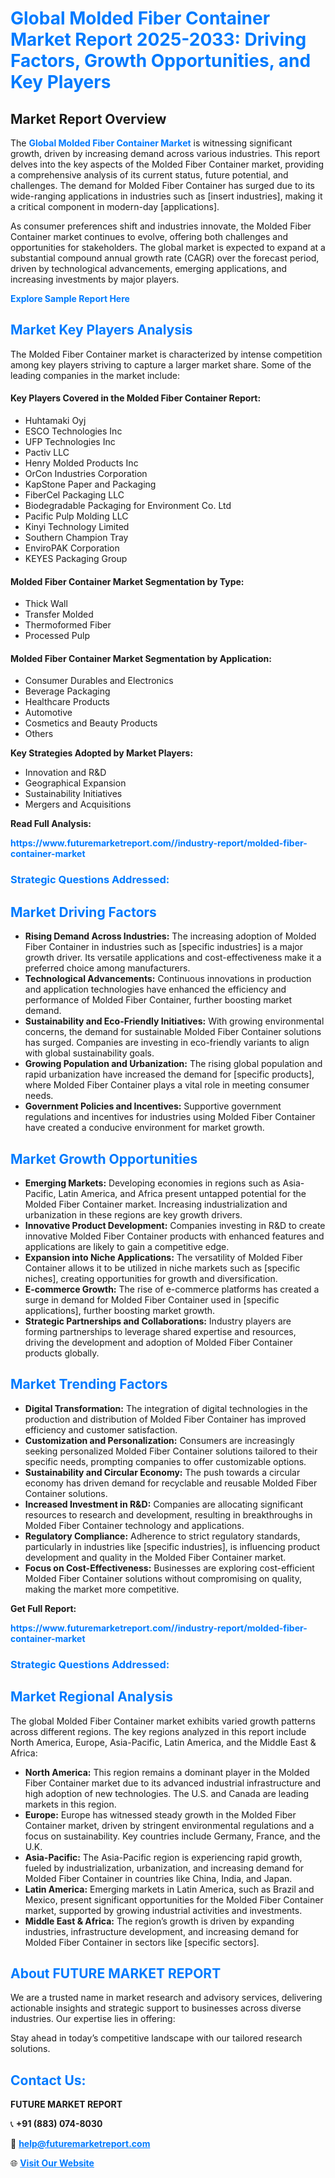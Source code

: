 <h1 style="color: #007BFF;">Global Molded Fiber Container Market Report 2025-2033: Driving Factors, Growth Opportunities, and Key Players</h1>

<section id="overview">
<h2>Market Report Overview</h2>
<p>The <a href="https://www.futuremarketreport.com//industry-report/molded-fiber-container-market" style="color: #007BFF; text-decoration: none;"><strong>Global Molded Fiber Container Market</strong></a> is witnessing significant growth, driven by increasing demand across various industries. This report delves into the key aspects of the Molded Fiber Container market, providing a comprehensive analysis of its current status, future potential, and challenges. The demand for Molded Fiber Container has surged due to its wide-ranging applications in industries such as [insert industries], making it a critical component in modern-day [applications].</p>
<p>As consumer preferences shift and industries innovate, the Molded Fiber Container market continues to evolve, offering both challenges and opportunities for stakeholders. The global market is expected to expand at a substantial compound annual growth rate (CAGR) over the forecast period, driven by technological advancements, emerging applications, and increasing investments by major players.</p>
</section>

<section id="overview">
<p><a href="https://www.futuremarketreport.com//request-sample/reportId=88304" style="color: #007BFF; text-decoration: none;"><strong>Explore Sample Report Here</strong></a></p>
</section>

<section id="key-players">
<h2 style="color: #007BFF;">Market Key Players Analysis</h2>
<p>The Molded Fiber Container market is characterized by intense competition among key players striving to capture a larger market share. Some of the leading companies in the market include:</p>
<h4>Key Players Covered in the Molded Fiber Container Report:</h4>
<ul><li>Huhtamaki Oyj</li><li>ESCO Technologies Inc</li><li>UFP Technologies Inc</li><li>Pactiv LLC</li><li>Henry Molded Products Inc</li><li>OrCon Industries Corporation</li><li>KapStone Paper and Packaging</li><li>FiberCel Packaging LLC</li><li>Biodegradable Packaging for Environment Co. Ltd</li><li>Pacific Pulp Molding LLC</li><li>Kinyi Technology Limited</li><li>Southern Champion Tray</li><li>EnviroPAK Corporation</li><li>KEYES Packaging Group</li></ul>
<h4>Molded Fiber Container Market Segmentation by Type:</h4>
<ul><li>Thick Wall</li><li>Transfer Molded</li><li>Thermoformed Fiber</li><li>Processed Pulp</li></ul>

<h4>Molded Fiber Container Market Segmentation by Application:</h4>
<ul><li>Consumer Durables and Electronics</li><li>Beverage Packaging</li><li>Healthcare Products</li><li>Automotive</li><li>Cosmetics and Beauty Products</li><li>Others</li></ul>
<p><strong>Key Strategies Adopted by Market Players:</strong></p>
<ul>
<li>Innovation and R&D</li>
<li>Geographical Expansion</li>
<li>Sustainability Initiatives</li>
<li>Mergers and Acquisitions</li>
</ul>
</section>

<section>
<p><strong>Read Full Analysis: </strong></p><a href="https://www.futuremarketreport.com//industry-report/molded-fiber-container-market" style="color: #007BFF; text-decoration: none;"><strong>https://www.futuremarketreport.com//industry-report/molded-fiber-container-market</strong></a>
<h3 style="color: #007BFF;">Strategic Questions Addressed:</h3>
</section>

<section id="driving-factors">
<h2 style="color: #007BFF;">Market Driving Factors</h2>
<ul>
<li><strong>Rising Demand Across Industries:</strong> The increasing adoption of Molded Fiber Container in industries such as [specific industries] is a major growth driver. Its versatile applications and cost-effectiveness make it a preferred choice among manufacturers.</li>
<li><strong>Technological Advancements:</strong> Continuous innovations in production and application technologies have enhanced the efficiency and performance of Molded Fiber Container, further boosting market demand.</li>
<li><strong>Sustainability and Eco-Friendly Initiatives:</strong> With growing environmental concerns, the demand for sustainable Molded Fiber Container solutions has surged. Companies are investing in eco-friendly variants to align with global sustainability goals.</li>
<li><strong>Growing Population and Urbanization:</strong> The rising global population and rapid urbanization have increased the demand for [specific products], where Molded Fiber Container plays a vital role in meeting consumer needs.</li>
<li><strong>Government Policies and Incentives:</strong> Supportive government regulations and incentives for industries using Molded Fiber Container have created a conducive environment for market growth.</li>
</ul>
</section>

<section id="growth-opportunities">
<h2 style="color: #007BFF;">Market Growth Opportunities</h2>
<ul>
<li><strong>Emerging Markets:</strong> Developing economies in regions such as Asia-Pacific, Latin America, and Africa present untapped potential for the Molded Fiber Container market. Increasing industrialization and urbanization in these regions are key growth drivers.</li>
<li><strong>Innovative Product Development:</strong> Companies investing in R&D to create innovative Molded Fiber Container products with enhanced features and applications are likely to gain a competitive edge.</li>
<li><strong>Expansion into Niche Applications:</strong> The versatility of Molded Fiber Container allows it to be utilized in niche markets such as [specific niches], creating opportunities for growth and diversification.</li>
<li><strong>E-commerce Growth:</strong> The rise of e-commerce platforms has created a surge in demand for Molded Fiber Container used in [specific applications], further boosting market growth.</li>
<li><strong>Strategic Partnerships and Collaborations:</strong> Industry players are forming partnerships to leverage shared expertise and resources, driving the development and adoption of Molded Fiber Container products globally.</li>
</ul>
</section>

<section id="trending-factors">
<h2 style="color: #007BFF;">Market Trending Factors</h2>
<ul>
<li><strong>Digital Transformation:</strong> The integration of digital technologies in the production and distribution of Molded Fiber Container has improved efficiency and customer satisfaction.</li>
<li><strong>Customization and Personalization:</strong> Consumers are increasingly seeking personalized Molded Fiber Container solutions tailored to their specific needs, prompting companies to offer customizable options.</li>
<li><strong>Sustainability and Circular Economy:</strong> The push towards a circular economy has driven demand for recyclable and reusable Molded Fiber Container solutions.</li>
<li><strong>Increased Investment in R&D:</strong> Companies are allocating significant resources to research and development, resulting in breakthroughs in Molded Fiber Container technology and applications.</li>
<li><strong>Regulatory Compliance:</strong> Adherence to strict regulatory standards, particularly in industries like [specific industries], is influencing product development and quality in the Molded Fiber Container market.</li>
<li><strong>Focus on Cost-Effectiveness:</strong> Businesses are exploring cost-efficient Molded Fiber Container solutions without compromising on quality, making the market more competitive.</li>
</ul>
</section>

<section>
<p><strong>Get Full Report: </strong></p><a href="https://www.futuremarketreport.com//industry-report/molded-fiber-container-market" style="color: #007BFF; text-decoration: none;"><strong>https://www.futuremarketreport.com//industry-report/molded-fiber-container-market</strong></a>
<h3 style="color: #007BFF;">Strategic Questions Addressed:</h3>
</section>


<section id="regional-analysis">
<h2 style="color: #007BFF;">Market Regional Analysis</h2>
<p>The global Molded Fiber Container market exhibits varied growth patterns across different regions. The key regions analyzed in this report include North America, Europe, Asia-Pacific, Latin America, and the Middle East & Africa:</p>
<ul>
<li><strong>North America:</strong> This region remains a dominant player in the Molded Fiber Container market due to its advanced industrial infrastructure and high adoption of new technologies. The U.S. and Canada are leading markets in this region.</li>
<li><strong>Europe:</strong> Europe has witnessed steady growth in the Molded Fiber Container market, driven by stringent environmental regulations and a focus on sustainability. Key countries include Germany, France, and the U.K.</li>
<li><strong>Asia-Pacific:</strong> The Asia-Pacific region is experiencing rapid growth, fueled by industrialization, urbanization, and increasing demand for Molded Fiber Container in countries like China, India, and Japan.</li>
<li><strong>Latin America:</strong> Emerging markets in Latin America, such as Brazil and Mexico, present significant opportunities for the Molded Fiber Container market, supported by growing industrial activities and investments.</li>
<li><strong>Middle East & Africa:</strong> The region’s growth is driven by expanding industries, infrastructure development, and increasing demand for Molded Fiber Container in sectors like [specific sectors].</li>
</ul>
</section>

<footer>
<h2 style="color: #007BFF;">About FUTURE MARKET REPORT</h2>
<p>We are a trusted name in market research and advisory services, delivering actionable insights and strategic support to businesses across diverse industries. Our expertise lies in offering:</p>

<p>Stay ahead in today’s competitive landscape with our tailored research solutions.</p>

<h2 style="color: #007BFF;">Contact Us:</h2>
<p><strong>FUTURE MARKET REPORT</strong></p>
<p>📞 <strong>+91 (883) 074-8030</strong></p>
<p>📧 <strong><a href="mailto:help@futuremarketreport.com" style="color: #007BFF;">help@futuremarketreport.com</a></strong></p>
<p>🌐 <strong><a href="https://www.futuremarketreport.com/" style="color: #007BFF;">Visit Our Website</a></strong></p>
</footer>